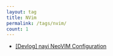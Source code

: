 ```yaml
---
layout: tag
title: NVim
permalink: /tags/nvim/
count: 1
---
```


- [[Devlog] nayi NeoVIM Configuration](https://iiibreakeriii.github.io/Post15(Neovim_Configuration))

